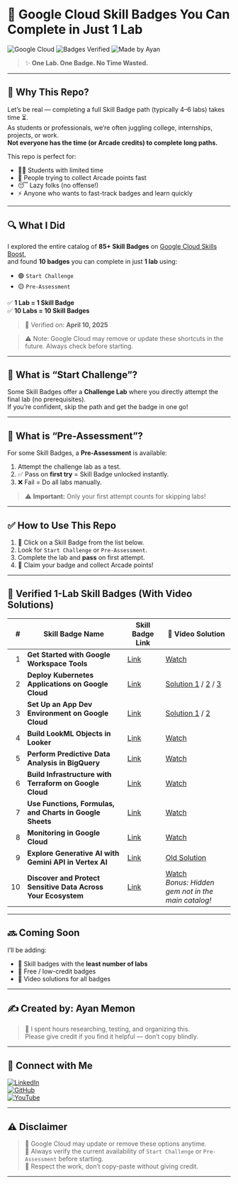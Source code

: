 # 🚀 Google Cloud Skill Badges You Can Complete in Just 1 Lab

![Google Cloud](https://img.shields.io/badge/Google%20Cloud-Skills%20Boost-blue?logo=googlecloud)
![Badges Verified](https://img.shields.io/badge/Verified-April%2010%2C%202025-brightgreen)
![Made by Ayan](https://img.shields.io/badge/Made%20By-Ayan%20Memon-orange)

> ✨ **One Lab. One Badge. No Time Wasted.**

---

## 🎯 Why This Repo?

Let’s be real — completing a full Skill Badge path (typically 4–6 labs) takes time ⏳.  
As students or professionals, we’re often juggling college, internships, projects, or work.  
**Not everyone has the time (or Arcade credits) to complete long paths.**

This repo is perfect for:

- 👨‍🎓 Students with limited time  
- 🧠 People trying to collect Arcade points fast  
- 😴 Lazy folks (no offense!)  
- ⚡ Anyone who wants to fast-track badges and learn quickly  

---

## 🔍 What I Did

I explored the entire catalog of **85+ Skill Badges** on [Google Cloud Skills Boost](https://www.cloudskillsboost.google/),  
and found **10 badges** you can complete in just **1 lab** using:

- 🟢 `Start Challenge`  
- 🟡 `Pre-Assessment`

✅ **1 Lab = 1 Skill Badge**  
✅ **10 Labs = 10 Skill Badges**  

> 📅 Verified on: **April 10, 2025**

> ⚠️ Note: Google Cloud may remove or update these shortcuts in the future. Always check before starting.

---

## 🧠 What is “Start Challenge”?

Some Skill Badges offer a **Challenge Lab** where you directly attempt the final lab (no prerequisites).  
If you’re confident, skip the path and get the badge in one go!

---

## 🧠 What is “Pre-Assessment”?

For some Skill Badges, a **Pre-Assessment** is available:

1. Attempt the challenge lab as a test.
2. ✅ Pass on **first try** = Skill Badge unlocked instantly.
3. ❌ Fail = Do all labs manually.

> ⚠️ **Important:** Only your first attempt counts for skipping labs!

---

## ✅ How to Use This Repo

1. 🔗 Click on a Skill Badge from the list below.  
2. Look for `Start Challenge` or `Pre-Assessment`.  
3. Complete the lab and **pass** on first attempt.  
4. 🎉 Claim your badge and collect Arcade points!

---

## 🏅 Verified 1-Lab Skill Badges (With Video Solutions)

| # | Skill Badge Name | Skill Badge Link | 🎥 Video Solution |
|--:|------------------|------------------|-------------------|
| 1 | **Get Started with Google Workspace Tools** | [Link](https://www.cloudskillsboost.google/course_templates/676) | [Watch](https://youtu.be/MXNF4k07aBg) |
| 2 | **Deploy Kubernetes Applications on Google Cloud** | [Link](https://www.cloudskillsboost.google/course_templates/663) | [Solution 1](https://youtu.be/vdxWF7APISU) / [2](https://youtu.be/GmK9Ug8F0mY) / [3](https://youtu.be/F4h6EmSJkFM) |
| 3 | **Set Up an App Dev Environment on Google Cloud** | [Link](https://www.cloudskillsboost.google/course_templates/637) | [Solution 1](https://youtu.be/FPjcgyqPEqg) / [2](https://youtu.be/bVuO5Sj6cXc) |
| 4 | **Build LookML Objects in Looker** | [Link](https://www.cloudskillsboost.google/course_templates/639) | [Watch](https://youtu.be/xfgvPfS567o) |
| 5 | **Perform Predictive Data Analysis in BigQuery** | [Link](https://www.cloudskillsboost.google/course_templates/656) | [Watch](https://youtu.be/drrdaN5mroI) |
| 6 | **Build Infrastructure with Terraform on Google Cloud** | [Link](https://www.cloudskillsboost.google/course_templates/636) | [Watch](https://youtu.be/6fidKO9GO7w) |
| 7 | **Use Functions, Formulas, and Charts in Google Sheets** | [Link](https://www.cloudskillsboost.google/course_templates/776) | [Watch](https://youtu.be/mAcGXkI3WSE) |
| 8 | **Monitoring in Google Cloud** | [Link](https://www.cloudskillsboost.google/course_templates/747) | [Watch](https://youtu.be/cZJn_C_Ry4w) |
| 9 | **Explore Generative AI with Gemini API in Vertex AI** | [Link](https://www.cloudskillsboost.google/course_templates/959) | [Old Solution](https://youtu.be/Sz_ptHNR050) |
| 10 | **Discover and Protect Sensitive Data Across Your Ecosystem** | [Link](https://www.cloudskillsboost.google/course_templates/1177) | [Watch](https://youtu.be/zssjtgjUPpw) <br>_Bonus: Hidden gem not in the main catalog!_ |


---

## 🔜 Coming Soon

I’ll be adding:

- 🧪 Skill badges with the **least number of labs**  
- 💸 Free / low-credit badges  
- 🎥 Video solutions for all badges  

---

## ✍️ Created by: **Ayan Memon**

> 🙌 I spent hours researching, testing, and organizing this.  
> Please give credit if you find it helpful — don’t copy blindly.

---

## 📢 Connect with Me

[![LinkedIn](https://img.shields.io/badge/LinkedIn-Ayan%20Memon-blue?logo=linkedin)](https://www.linkedin.com/in/ayanmemon296)  
[![GitHub](https://img.shields.io/badge/GitHub-AyanMemon296-black?logo=github)](https://github.com/AyanMemon296)  
[![YouTube](https://img.shields.io/badge/YouTube-ayanmemon2926-red?logo=youtube)](https://www.youtube.com/@ayanmemon2926/playlists)

---

## ⚠️ Disclaimer

> 🔄 Google Cloud may update or remove these options anytime.  
> 🧠 Always verify the current availability of `Start Challenge` or `Pre-Assessment` before starting.  
> 🙏 Respect the work, don’t copy-paste without giving credit.

---

